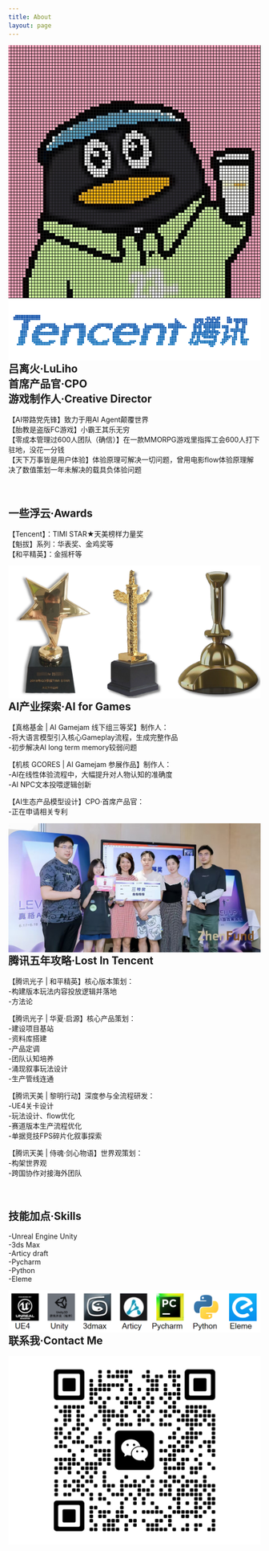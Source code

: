 ```yaml
---
title: About
layout: page
---
```


<img src="/assets/images/profile.jpg" style="float: inline-start;"> 
<img src="/assets/images/tencent.png" style="float: inline-start;">

<br> 

<h2>吕离火·LuLiho
<br>首席产品官·CPO
<br>游戏制作人·Creative Director</h2> 

<p>【AI带路党先锋】致力于用AI Agent颠覆世界
<br>【胎教是盗版FC游戏】小霸王其乐无穷
<br>【零成本管理过600人团队（确信）】在一款MMORPG游戏里指挥工会600人打下驻地，没花一分钱
<br>【天下万事皆是用户体验】体验原理可解决一切问题，曾用电影flow体验原理解决了数值策划一年未解决的载具负体验问题</p>

<br> 

<h2>一些浮云·Awards</h2>

<p>【Tencent】：TIMI STAR★天美榜样力量奖 
<br>【魁拔】系列：华表奖、金鸡奖等
<br>【和平精英】：金摇杆等</p>

<img src="/assets/images/jiang.png" style="float: inline-start;">

<br> 

<h2>AI产业探索·AI for Games</h2>

<p>【真格基金 | AI Gamejam 线下组三等奖】制作人：
<br>-将大语言模型引入核心Gameplay流程，生成完整作品
<br>-初步解决AI long term memory较弱问题</p>

<p>【机核 GCORES | AI Gamejam 参展作品】制作人：
<br>-AI在线性体验流程中，大幅提升对人物认知的准确度
<br>-AI NPC文本投喂逻辑创新</p>

<p>【AI生态产品模型设计】CPO·首席产品官：
<br>-正在申请相关专利</p>

<img src="/assets/images/zhenge.jpg" style="float: inline-start;">

<br> 

<h2>腾讯五年攻略·Lost In Tencent</h2>

<p>【腾讯光子 | 和平精英】核心版本策划：
<br>-构建版本玩法内容投放逻辑并落地
<br>-方法论</p>

<p>【腾讯光子 | 华夏·启源】核心产品策划：
<br>-建设项目基站
<br>-资料库搭建
<br>-产品定调
<br>-团队认知培养
<br>-涌现叙事玩法设计
<br>-生产管线连通</p>

<p>【腾讯天美 | 黎明行动】深度参与全流程研发：
<br>-UE4关卡设计
<br>-玩法设计、flow优化
<br>-赛道版本生产流程优化
<br>-单据竞技FPS碎片化叙事探索</p>

<p>【腾讯天美 | 侍魂·剑心物语】世界观策划：
<br>-构架世界观
<br>-跨国协作对接海外团队</p>

<br> 

<h2>技能加点·Skills</h2>

<p>-Unreal Engine
<br->Unity
<br>-3ds Max
<br>-Articy draft
<br>-Pycharm
<br>-Python
<br>-Eleme</p>
  
<img src="/assets/images/skill.png" style="float: inline-start;">

<br> 

<h2>联系我·Contact Me</h2>

<img src="/assets/images/wei2.jpg" style="float: inline-start;">
